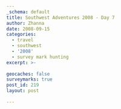 ```yaml
---
_schema: default
title: Southwest Adventures 2008 - Day 7
author: Zhanna
date: 2008-09-15
categories:
  - travel
  - southwest
  - '2008'
  - survey mark hunting  
excerpt: >- 
  
geocaches: false
surveymarks: true
post_id: 219
layout: post
   
---
```


<!-- 

Uninspiring breakfast, then went to Cliff Palace parking area to wait for our guide. We were early so we listened to the previous ranger, Bruce's talk before it was time for our tour. Our ranger was Angela, who was OK but Bruce seemed better. We learned about the construction of the sites and kivas, about the daily lives of the inhabitants, and about some of the controversies. The walk was not difficult, with some ladders and steps along the way. Then we went to the Balcony House tour. Cade was the ranger and the theme was technology (mostly corn). This was a shorter tour with high ladders, tunnels, steps up cliff face.  Really great, especially the high double ladder!  Then we did the Mesa Top Loop, stopping at all the sites along the way and even finding some unexpected BMs, the museum, and Spruce Tree House hike. Then we did the Far View sites before returning to our room to get ready for supper.

Breakfast: Metate Room: breakfast buffet (R); berries & yogurt parfait, tea, coffee, juice. "Name-tag set!"
Supper: Francisca's Restaurant in Cortez. Stacked enchiladas (beef, green sauce), sopapilla with honey; spicy burrito (chicken with red sauce) - R; pitcher of Tecate.

-->

